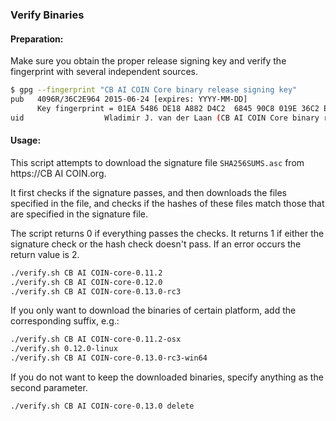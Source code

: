 ### Verify Binaries

#### Preparation:

Make sure you obtain the proper release signing key and verify the fingerprint with several independent sources.

```sh
$ gpg --fingerprint "CB AI COIN Core binary release signing key"
pub   4096R/36C2E964 2015-06-24 [expires: YYYY-MM-DD]
      Key fingerprint = 01EA 5486 DE18 A882 D4C2  6845 90C8 019E 36C2 E964
uid                  Wladimir J. van der Laan (CB AI COIN Core binary release signing key) <laanwj@gmail.com>
```

#### Usage:

This script attempts to download the signature file `SHA256SUMS.asc` from https://CB AI COIN.org.

It first checks if the signature passes, and then downloads the files specified in the file, and checks if the hashes of these files match those that are specified in the signature file.

The script returns 0 if everything passes the checks. It returns 1 if either the signature check or the hash check doesn't pass. If an error occurs the return value is 2.


```sh
./verify.sh CB AI COIN-core-0.11.2
./verify.sh CB AI COIN-core-0.12.0
./verify.sh CB AI COIN-core-0.13.0-rc3
```

If you only want to download the binaries of certain platform, add the corresponding suffix, e.g.:

```sh
./verify.sh CB AI COIN-core-0.11.2-osx
./verify.sh 0.12.0-linux
./verify.sh CB AI COIN-core-0.13.0-rc3-win64
```

If you do not want to keep the downloaded binaries, specify anything as the second parameter.

```sh
./verify.sh CB AI COIN-core-0.13.0 delete
```
